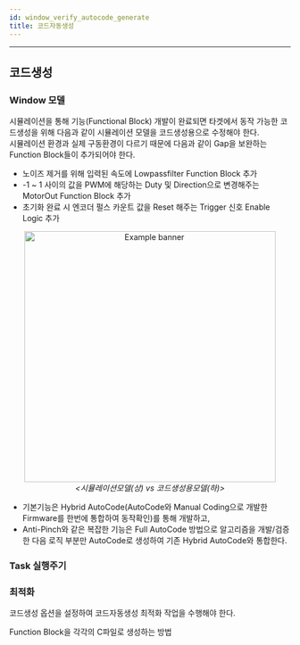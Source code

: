 ```yaml
---
id: window_verify_autocode_generate
title: 코드자동생성
---
```

---

## 코드생성

### Window 모델

시뮬레이션을 통해 기능(Functional Block) 개발이 완료되면 타겟에서 동작 가능한 코드생성을 위해 다음과 같이 시뮬레이션 모델을 코드생성용으로 수정해야 한다.  
시뮬레이션 환경과 실제 구동환경이 다르기 때문에 다음과 같이 Gap을 보완하는 Function Block들이 추가되어야 한다.
* 노이즈 제거를 위해 입력된 속도에 Lowpassfilter Function Block 추가
* -1 ~ 1 사이의 값을 PWM에 해당하는 Duty 및 Direction으로 변경해주는 MotorOut Function Block 추가
* 초기화 완료 시 엔코더 펄스 카운트 값을 Reset 해주는 Trigger 신호 Enable Logic 추가

<p align="center">
	<img
		src={require('/img/2_mbd/mbd_sys_pil1_3_AutoCode_FuncLogic.png').default}
		width="450"
		alt="Example banner"
	/><br/><em>&lt;시뮬레이션모델(상) vs 코드생성용모델(하)&gt;</em>
</p>

* 기본기능은 Hybrid AutoCode(AutoCode와 Manual Coding으로 개발한 Firmware를 한번에 통합하여 동작확인)를 통해 개발하고,
* Anti-Pinch와 같은 복잡한 기능은 Full AutoCode 방법으로 알고리즘을 개발/검증한 다음 로직 부분만 AutoCode로 생성하여 기존 Hybrid AutoCode와 통합한다.

### Task 실행주기

### 최적화

코드생성 옵션을 설정하여 코드자동생성 최적화 작업을 수행해야 한다.

Function Block을 각각의 C파일로 생성하는 방법

